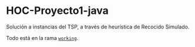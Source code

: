 # HOC-Proyecto1-java
Solución a instancias del TSP, a través de heurística de Recocido Simulado.

Todo está en la rama [`working`](https://github.com/kaarla/HOC-Proyecto1-java/tree/working).

